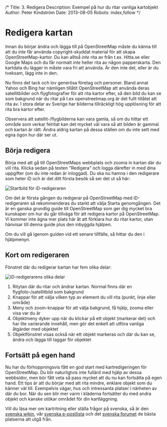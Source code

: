 /*
Title: 3. Redigera
Description: Exempel på hur du ritar vanliga kartobjekt
Author: Peter Kindström
Date: 2013-08-05
Robots: index,follow
*/

# Redigera kartan
Innan du börjar ändra och lägga till på OpenStreetMap måste du känna till att du *inte* får använda copyright-skyddat material för att skapa OpenStreetMap-kartor. Du kan alltså *inte* rita av från t.ex. Hitta.se eller Google Maps och du får normalt *inte* heller rita av någon papperskarta. Den kartdata du lägger in måste vara fri att använda. Är den inte det, eller är du tveksam, lägg inte in den.

Nu finns det tack och lov generösa företag och personer. Bland annat Yahoo och Bing har nämligen tillåtit OpenStreetMap att använda deras satellitbilder och flygfotografier för att rita kartor efter, så den bild du kan se som bakgrund när du ritar på t.ex openstreetmap.org är det fullt tillåtet att rita av. I stora delar av Sverige har bilderna tillräckligt hög upplösning för att rita bra kartor efter.

Observera att satellit-/flygbilderna kan vara gamla, så om du hittar ett område som verkar felritat kan det mycket väl vara så att bilden är gammal och kartan är rätt. Ändra aldrig kartan på dessa ställen om du inte sett med egna ögon hur där ser ut.


## Börja redigera
Börja med att gå till OpenStreetMaps webbplats och zooma in kartan där du vill rita. Klicka sedan på texten "Redigera" och logga därefter in med dina uppgifter (om du inte redan är inloggad). Du ska nu hamna i den redigerare som heter iD och är det ditt första besök så ser det ut så här:

![Startbild för iD-redigeraren](content/id-start.png "Startbild för iD-redigeraren")

Om det är första gången du redigerar på OpenStreetMap med iD-redigeraren så rekommenderas du starkt att välja Starta genomgången. Det är en ganska grundlig guide till OpenStreetMap som ger dig mycket bra kunskaper om hur du går tillväga för att redigera kartor på OpenStreetMap. Vi kommer inte ägna mer plats här åt att förklara hur du ritar kartor, utan hänvisar till denna guide plus den inbyggda hjälpen.

Om du vill gå igenom guiden vid ett senare tillfälle, så hittar du den i hjälpmenyn.


## Kort om redigeraren
Fönstret där du redigerar kartan har fem olika delar:

![iD-redigerarens olika delar](content/id-delar.png "iD-redigerarens olika delar")

1. Ritytan där du ritar och ändrar kartan. Normal finns där en flygfoto-/satellitbild som bakgrund
2. Knappar för att välja vilken typ av element du vill rita (punkt, linje eller område)
3. Meny och zoom-knappar för att välja bakgrund, få hjälp, zooma eller visa var du är
4. Objektmeny dyker upp när du klickar på ett objekt (markerar det) och har lite varierande innehåll, men gör det enkelt att utföra vanliga åtgärder med objektet
5. Objektfönstret visas också när ett objekt markeras och där du kan se, ändra och lägga till taggar för objektet


## Fortsätt på egen hand
Nu har du förhoppningsvis fått en god start med kartredigeringen för OpenStreetMap. Du blir naturligtvis inte fullärd med hjälp av dessa webbsidor, men bör fått veta så pass mycket att du nu kan fortsätta på egen hand. Ett tips är att du börjar med att rita mindre, enklare objekt som du känner väl till. Exempelvis vägar, hus och intressanta platser i närheten av där du bor. När du sen blir mer varm i kläderna fortsätter du med andra objekt och kanske utökar området för din  kartläggning.

Vill du läsa mer om kartritning eller ställa frågor på svenska, så är den [svenska wikin](http://wiki.openstreetmap.org/wiki/WikiProject_Sweden/), vår [svenska e-postlista](http://lists.openstreetmap.org/listinfo/talk-se) och det [svenska forumet](http://forum.openstreetmap.org/viewforum.php?id=4) de bästa platserna att utgå från.
